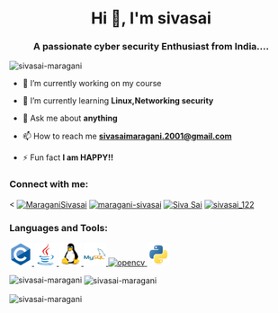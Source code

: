 <h1 align="center">Hi 👋, I'm sivasai</h1>
<h3 align="center">A passionate cyber security Enthusiast from India....</h3>

<p align="left"> <img src="https://komarev.com/ghpvc/?username=sivasai-maragani&label=Profile%20views&color=0e75b6&style=flat" alt="sivasai-maragani" /> </p>


- 🔭 I’m currently working on my course

- 🌱 I’m currently learning **Linux,Networking security**

- 💬 Ask me about **anything**

- 📫 How to reach me **sivasaimaragani.2001@gmail.com**

- ⚡ Fun fact **I am HAPPY!!**

<h3 align="left">Connect with me:</h3>
<p align="left">
<
<a href="https://twitter.com/MaraganiSivasai" target="blank"><img align="center" src="https://cdn.jsdelivr.net/npm/simple-icons@3.0.1/icons/twitter.svg" alt="MaraganiSivasai" height="30" width="40" /></a>
<a href="https://www.linkedin.com/in/maragani-sivasai-298676212/" target="blank"><img align="center" src="https://cdn.jsdelivr.net/npm/simple-icons@3.0.1/icons/linkedin.svg" alt="maragani-sivasai" height="30" width="40" /></a>
<a href="https://www.facebook.com/Siva Sai" target="blank"><img align="center" src="https://cdn.jsdelivr.net/npm/simple-icons@3.0.1/icons/facebook.svg" alt="Siva Sai" height="30" width="40" /></a>
<a href="https://instagram.com/sivasai_122" target="blank"><img align="center" src="https://cdn.jsdelivr.net/npm/simple-icons@3.0.1/icons/instagram.svg" alt="sivasai_122" height="30" width="40" /></a>
</p>


<h3 align="left">Languages and Tools:</h3>
<p align="left"> <a href="https://www.cprogramming.com/" target="_blank"> <img src="https://raw.githubusercontent.com/devicons/devicon/master/icons/c/c-original.svg" alt="c" width="40" height="40"/> </a> <a href="https://www.java.com" target="_blank"> <img src="https://raw.githubusercontent.com/devicons/devicon/master/icons/java/java-original.svg" alt="java" width="40" height="40"/> </a> <a href="https://www.linux.org/" target="_blank"> <img src="https://raw.githubusercontent.com/devicons/devicon/master/icons/linux/linux-original.svg" alt="linux" width="40" height="40"/> </a> <a href="https://www.mysql.com/" target="_blank"> <img src="https://raw.githubusercontent.com/devicons/devicon/master/icons/mysql/mysql-original-wordmark.svg" alt="mysql" width="40" height="40"/> </a> <a href="https://opencv.org/" target="_blank"> <img src="https://www.vectorlogo.zone/logos/opencv/opencv-icon.svg" alt="opencv" width="40" height="40"/> </a> <a href="https://www.python.org" target="_blank"> <img src="https://raw.githubusercontent.com/devicons/devicon/master/icons/python/python-original.svg" alt="python" width="40" height="40"/> </a> </p>

<p><img align="left" src="https://github-readme-stats.vercel.app/api/top-langs?username=sivasai-maragani&show_icons=true&locale=en&layout=compact" alt="sivasai-maragani" /></p>

<p>&nbsp;<img align="center" src="https://github-readme-stats.vercel.app/api?username=sivasai-maragani&show_icons=true&locale=en" alt="sivasai-maragani" /></p>

<p><img align="center" src="https://github-readme-streak-stats.herokuapp.com/?user=sivasai-maragani&" alt="sivasai-maragani" /></p>
